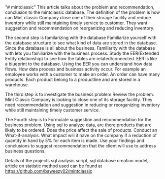 "# mintclassic" 
This article talks about the problem and recommendation, conclusion to the mintclassic database. The definition of the problem is how can Mint classic Company
close one of their storage facility and reduce inventory while still maintaining timely service to customer.
They want suggestion and recommendation on reorganizing and reducing inventory.

The second step is familarizing with the database
Familiarize yourself with the database structure to see what kind of data are   stored in the database. Since the database is all about the business.           Familiarity with the database with lets you familiarize with the business       process. Study the EER(Extended Entity relationship) to see how the tables are  related/connected.
EER is like a blueprint to the database. Using the EER you can understand how   data flows. How data process and business activity occur. For example an        employee works with a customer to make an order. An order can have many         products. Each product belong to a productline and are stored in a warehouse.

The third step is to investigate the business problem
Review the problem. Mint Classic Company is looking to close one of its storage facility. They need recommendation and suggestion in reducing or reorganizing 
inventory while still maintaining timely customer service.

The Fourth step is to Formulate suggestion and recommendation for the business   problem.
Using sql to analyze data, are there products that are likely to be ordered.    Does the price affect the sale of products. Conduct an What-if-analysis.
What impact will it have on the company if a reduction of quantity in hand by 5% for each item is made. Use your findings and conclusions to suggest
recommendation that the client will use to address business questions.

Details of the projects sql analysis script, sql database creation model, 
article on statistic method used can be found at 
https://github.com/baweezy02/mintclassic


